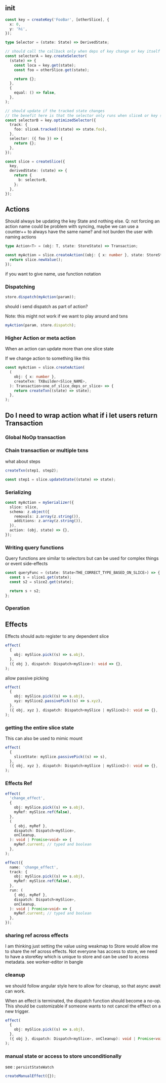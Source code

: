 ## init

```ts
const key = createKey('FooBar', [otherSlice], {
  x: 0,
  y: 'hi',
});

type Selector = (state: State) => DerivedState;

// should call the callback only when deps of key change or key itself changes
const selectorA = key.createSelector(
  (state) => {
    const loca = key.get(state);
    const foo = otherSlice.get(state);

    return {};
  },
  {
    equal: () => false,
  },
);

// should update if the tracked state changes
// the benefit here is that the selector only runs when sliceA or key state changes
const selectorB = key.optimizedSelector({
  track: {
    foo: sliceA.tracked((state) => state.foo),
  },
  selector: ({ foo }) => {
    return {};
  },
});

const slice = createSlice({
  key,
  derivedState: (state) => {
    return {
      b: selectorB,
    };
  },
});
```

## Actions

Should always be updating the key State and nothing else.
Q: not forcing an action name could be problem with syncing, maybe we can use a counter++ to always have the same name?
and not burden the user with naming actions

```ts
type Action<T> = (obj: T, state: StoreState) => Transaction;

const myAction = slice.createAction((obj: { x: number }, state: StoreState) => {
  return slice.newValue();
});
```

if you want to give name, use function notation

### Dispatching

```ts
store.dispatch(myAction(param));
```

should i send dispatch as part of action?

Note: this might not work if we want to play around and txns

```ts
myAction(param, store.dispatch);
```

### Higher Action or meta action

When an action can update more than one slice state

If we change action to something like this

```ts
const myAction = slice.createAction(
  (
    obj: { x: number },
    createTxn: TXBuilder<Slice_NAME>,
  ): Transaction<one_of_slice_deps_or_slice> => {
    return createTxn((state) => state);
  },
);
```

## Do I need to wrap action what if i let users return Transaction

### Global NoOp transaction

### Chain transaction or multiple txns

what about steps

```ts
createTxn(step1, step2);

const step1 = slice.updateState((state) => state);
```

### Serializing

```ts
const myAction = mySerializer({
  slice: slice,
  schema: z.object({
    removals: z.array(z.string()),
    additions: z.array(z.string()),
  }),
  action: (obj, state) => {},
});
```

### Writing query functions

Query functions are similar to selectors but can be used for complex things or event side-effects

```ts
const queryFunc = (state: State<THE_CORRECT_TYPE_BASED_ON_SLICE>) => {
  const s = slice1.get(state);
  const s2 = slice2.get(state);

  return s + s2;
};
```

### Operation

## Effects

Effects should auto register to any dependent slice

```ts
effect(
  {
    obj: mySlice.pick((s) => s.obj),
  },
  ({ obj }, dispatch: Dispatch<mySlice>): void => {},
);
```

allow passive picking

```ts
effect(
  {
    obj: mySlice.pick((s) => s.obj),
    xyz: mySlice2.passivePick((s) => s.xyz),
  },
  ({ obj, xyz }, dispatch: Dispatch<mySlice | mySlice2>): void => {},
);
```

### getting the entire slice state

This can also be used to mimic mount

```ts
effect(
  {
    sliceState: mySlice.passivePick((s) => s),
  },
  ({ obj, xyz }, dispatch: Dispatch<mySlice | mySlice2>): void => {},
);
```

### Effects Ref

```ts
effect(
  'change_effect',
  {
    obj: mySlice.pick((s) => s.obj),
    myRef: mySlice.ref(false),
  },
  (
    { obj, myRef },
    dispatch: Dispatch<mySlice>,
    onCleanup,
  ): void | Promise<void> => {
    myRef.current; // typed and boolean
  },
);
```

```ts
effect({
  name: 'change_effect',
  track: {
    obj: mySlice.pick((s) => s.obj),
    myRef: mySlice.ref(false),
  },
  run: (
    { obj, myRef },
    dispatch: Dispatch<mySlice>,
    onCleanup,
  ): void | Promise<void> => {
    myRef.current; // typed and boolean
  },
});
```

### sharing ref across effects

I am thinking just setting the value using weakmap to Store would allow me to share the ref across effects.
Not everyone has access to store, we need to have a storeKey which is unique to store and can be used to access metadata.
see worker-editor in bangle

### cleanup

we should follow angular style here to allow for cleanup, so that async await can work.

When an effect is terminated, the dispatch function should become a no-op. This should be customizable if someone
wants to not cancel the efffect on a new trigger.

```ts
effect(
  {
    obj: mySlice.pick((s) => s.obj),
  },
  ({ obj }, dispatch: Dispatch<mySlice>, onCleanup): void | Promise<void> => {},
);
```

### manual state or access to store unconditionally

see : `persistStateWatch`

```ts
createManualEffect({});
```
